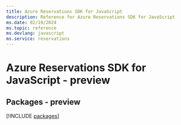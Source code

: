 ```yaml
---
title: Azure Reservations SDK for JavaScript
description: Reference for Azure Reservations SDK for JavaScript
ms.date: 02/19/2024
ms.topic: reference
ms.devlang: javascript
ms.service: reservations
---
```

# Azure Reservations SDK for JavaScript - preview
## Packages - preview
[!INCLUDE [packages](reservations-index.md)]